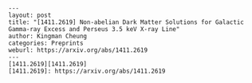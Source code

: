     ---
    layout: post
    title: "[1411.2619] Non-abelian Dark Matter Solutions for Galactic Gamma-ray Excess and Perseus 3.5 keV X-ray Line"
    author: Kingman Cheung
    categories: Preprints
    weburl: https://arxiv.org/abs/1411.2619
    ---
    [1411.2619][1411.2619]
    [1411.2619]: https://arxiv.org/abs/1411.2619
